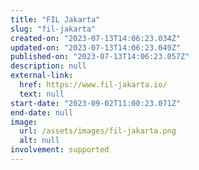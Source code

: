 ```yaml
---
title: "FIL Jakarta"
slug: "fil-jakarta"
created-on: "2023-07-13T14:06:23.034Z"
updated-on: "2023-07-13T14:06:23.049Z"
published-on: "2023-07-13T14:06:23.057Z"
description: null
external-link:
  href: https://www.fil-jakarta.io/
  text: null
start-date: "2023-09-02T11:00:23.071Z"
end-date: null
image:
  url: /assets/images/fil-jakarta.png
  alt: null
involvement: supported
---
```

